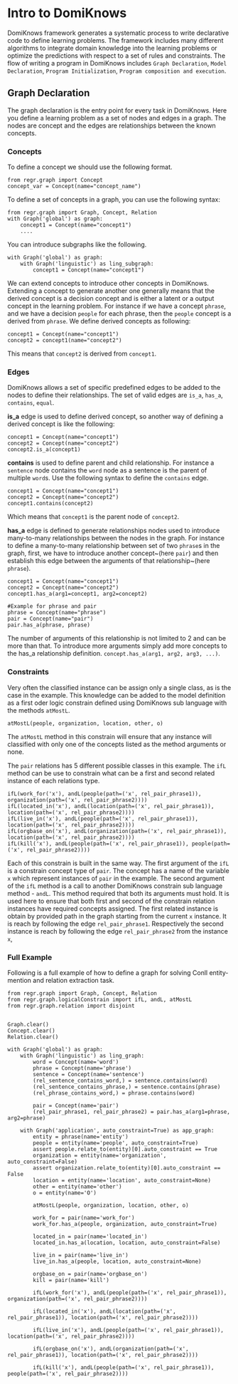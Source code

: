 # Intro to DomiKnows

DomiKnows framework generates a systematic process to write declarative code to define learning problems. The framework includes many different algorithms to integrate domain knowledge into the learning problems or optimize the predictions with respect to a set of rules and constraints. The flow of writing a program in DomiKnows includes `Graph Declaration`, `Model Declaration`, `Program Initialization`, `Program composition and execution`.

## Graph Declaration
The graph declaration is the entry point for every task in DomiKnows. Here you define a learning problem as a set of nodes and edges in a graph. The nodes are concept and the edges are relationships between the known concepts.

### Concepts
To define a concept we should use the following format.

```python3
from regr.graph import Concept
concept_var = Concept(name="concept_name")
```
To define a set of concepts in a graph, you can use the following syntax:

```python3
from regr.graph import Graph, Concept, Relation
with Graph('global') as graph:
	concept1 = Concept(name="concept1")
	....
```
You can introduce subgraphs like the following.

```python3
with Graph('global') as graph:
    with Graph('linguistic') as ling_subgraph:
	    concept1 = Concept(name="concept1")
```

We can extend concepts to introduce other concepts in DomiKnows. Extending a concept to generate another one generally means that the derived concept is a decision concept and is either a latent or a output concept in the learning problem.  For instance if we have a concept `phrase`, and we have a decision `people` for each phrase, then the `people` concept is a derived from `phrase`.
We define derived concepts as following:

```python3
concept1 = Concept(name="concept1")
concept2 = concept1(name="concept2")
```
This means that `concept2` is derived from `concept1`.

### Edges
DomiKnows allows a set of specific predefined edges to be added to the nodes to define their relationships. 
The set of valid edges are `is_a`, `has_a`, `contains`, `equal`.

**is_a** edge is used to define derived concept, so another way of defining a derived concept is like the following:

```python3
concept1 = Concept(name="concept1")
concept2 = Concept(name="concept2")
concept2.is_a(concept1)
```

**contains** is used to define parent and child relationship. For instance a `sentence` node contains the `word` node as a sentence is the parent of multiple `word`s. Use the following syntax to define the `contains` edge.

```python3
concept1 = Concept(name="concept1")
concept2 = Concept(name="concept2")
concept1.contains(concept2)
```
Which means that `concept1` is the parent node of `concept2`.

**has_a** edge is defined to generate relationships nodes used to introduce many-to-many relationships between the nodes in the graph. For instance to define a many-to-many relationship between set of two `phrase`s in the graph, first, we have to introduce another concept~(here `pair`) and then establish this edge between the arguments of that relationship~(here `phrase`).

```python3
concept1 = Concept(name="concept1")
concept2 = Concept(name="concept2")
concept1.has_a(arg1=concept1, arg2=concept2)

#Example for phrase and pair
phrase = Concept(name="phrase")
pair = Concept(name="pair")
pair.has_a(phrase, phrase)
```
The number of arguments of this relationship is not limited to 2 and can be more than that. To introduce more arguments simply add more concepts to the has_a relationship definition. `concept.has_a(arg1, arg2, arg3, ...)`.

### Constraints
Very often the classified instance can be assign only a single class, as is the case in the example. This knowledge can be added to the model definition as a first oder logic constrain defined using DomiKnows sub language with the methods `atMostL`.  
 
```python3
atMostL(people, organization, location, other, o)
```
The `atMostL` method in this constrain will ensure that any instance will classified with only one of the concepts listed as the method arguments or none.

The `pair` relations has 5 different possible classes in this example. The `ifL` method can be use to constrain what can be a first and second related instance of each relations type.

```python3
ifL(work_for('x'), andL(people(path=('x', rel_pair_phrase1)), organization(path=('x', rel_pair_phrase2))))
ifL(located_in('x'), andL(location(path=('x', rel_pair_phrase1)), location(path=('x', rel_pair_phrase2))))
ifL(live_in('x'), andL(people(path=('x', rel_pair_phrase1)), location(path=('x', rel_pair_phrase2))))
ifL(orgbase_on('x'), andL(organization(path=('x', rel_pair_phrase1)), location(path=('x', rel_pair_phrase2))))
ifL(kill('x'), andL(people(path=('x', rel_pair_phrase1)), people(path=('x', rel_pair_phrase2))))
```

Each of this constrain is built in the same way. The first argument of the `ifL` is a constrain concept type of `pair`. 
The concept has a name of the variable `x` which represent instances of `pair` in the example. 
The second argument of the `ifL` method is a call to another DomiKnows constrain sub language method - `andL`.
This method required that both its arguments must hold. 
It is used here to ensure that both first and second of the constrain relation instances have required concepts assigned. 
The first related instance is obtain by provided path in the graph starting from the current `x` instance. It is reach by following the edge `rel_pair_phrase1`.
Respectively the second instance is reach by following the edge `rel_pair_phrase2` from the instance `x`,

### Full Example
Following is a full example of how to define a graph for solving Conll entity-mention and relation extraction task.

```python3
from regr.graph import Graph, Concept, Relation
from regr.graph.logicalConstrain import ifL, andL, atMostL
from regr.graph.relation import disjoint


Graph.clear()
Concept.clear()
Relation.clear()

with Graph('global') as graph:
    with Graph('linguistic') as ling_graph:
        word = Concept(name='word')
        phrase = Concept(name='phrase')
        sentence = Concept(name='sentence')
        (rel_sentence_contains_word,) = sentence.contains(word)
        (rel_sentence_contains_phrase,) = sentence.contains(phrase)
        (rel_phrase_contains_word,) = phrase.contains(word)

        pair = Concept(name='pair')
        (rel_pair_phrase1, rel_pair_phrase2) = pair.has_a(arg1=phrase, arg2=phrase)

    with Graph('application', auto_constraint=True) as app_graph:
        entity = phrase(name='entity')
        people = entity(name='people', auto_constraint=True)
        assert people.relate_to(entity)[0].auto_constraint == True
        organization = entity(name='organization', auto_constraint=False)
        assert organization.relate_to(entity)[0].auto_constraint == False
        location = entity(name='location', auto_constraint=None)
        other = entity(name='other')
        o = entity(name='O')

        atMostL(people, organization, location, other, o)

        work_for = pair(name='work_for')
        work_for.has_a(people, organization, auto_constraint=True)
        
        located_in = pair(name='located_in')
        located_in.has_a(location, location, auto_constraint=False)

        live_in = pair(name='live_in')
        live_in.has_a(people, location, auto_constraint=None)

        orgbase_on = pair(name='orgbase_on')
        kill = pair(name='kill')

        ifL(work_for('x'), andL(people(path=('x', rel_pair_phrase1)), organization(path=('x', rel_pair_phrase2))))

        ifL(located_in('x'), andL(location(path=('x', rel_pair_phrase1)), location(path=('x', rel_pair_phrase2))))
        
        ifL(live_in('x'), andL(people(path=('x', rel_pair_phrase1)), location(path=('x', rel_pair_phrase2))))

        ifL(orgbase_on('x'), andL(organization(path=('x', rel_pair_phrase1)), location(path=('x', rel_pair_phrase2))))
        
        ifL(kill('x'), andL(people(path=('x', rel_pair_phrase1)), people(path=('x', rel_pair_phrase2))))

```
